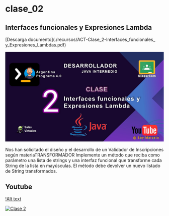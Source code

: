 # clase_02
## Interfaces funcionales y Expresiones Lambda

[Descarga documento](./recursos/ACT-Clase_2-Interfaces_funcionales_ y_Expresiones_Lambdas.pdf)



![Caratula](./recursos/caratulas_java_02.jpg)

Nos han solicitado el diseño y el desarrollo de un Validador de Inscripciones según materiaTRANSFORMADOR
Implemente un método que reciba como parámetro una lista de strings y una interfaz
funcional que transforme cada String de la lista en mayúsculas. El método debe devolver un
nuevo listado de String transformados.
## Youtube
[!Alt text](./recursos/caratulas_java_02.jpg)

[![Clase 2](https://img.youtube.com/vi/WE-BfDEBJ8c/0.jpg)](https://www.youtube.com/watch?v=WE-BfDEBJ8c)
